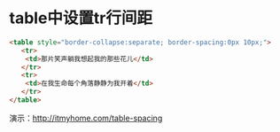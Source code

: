 table中设置tr行间距
=================

```html
<table style="border-collapse:separate; border-spacing:0px 10px;">
   <tr>
	<td>那片笑声躺我想起我的那些花儿</td>
   </tr>
   <tr>
	<td>在我生命每个角落静静为我开着</td>
   </tr>
</table>
```

演示：http://itmyhome.com/table-spacing
